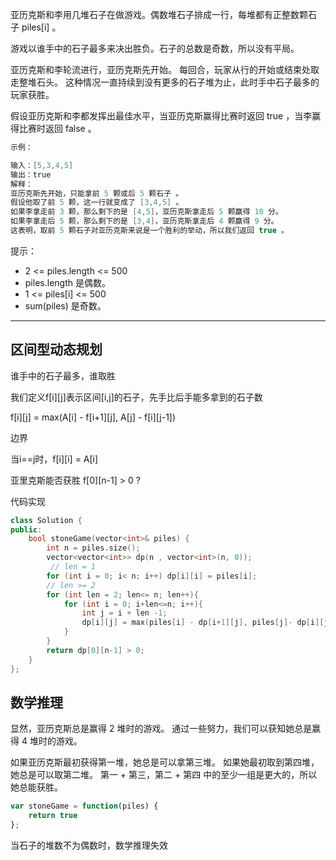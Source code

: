 亚历克斯和李用几堆石子在做游戏。偶数堆石子排成一行，每堆都有正整数颗石子 piles[i] 。

游戏以谁手中的石子最多来决出胜负。石子的总数是奇数，所以没有平局。

亚历克斯和李轮流进行，亚历克斯先开始。
每回合，玩家从行的开始或结束处取走整堆石头。
这种情况一直持续到没有更多的石子堆为止，此时手中石子最多的玩家获胜。

假设亚历克斯和李都发挥出最佳水平，当亚历克斯赢得比赛时返回 true ，当李赢得比赛时返回 false 。

```cpp
示例：

输入：[5,3,4,5]
输出：true
解释：
亚历克斯先开始，只能拿前 5 颗或后 5 颗石子 。
假设他取了前 5 颗，这一行就变成了 [3,4,5] 。
如果李拿走前 3 颗，那么剩下的是 [4,5]，亚历克斯拿走后 5 颗赢得 10 分。
如果李拿走后 5 颗，那么剩下的是 [3,4]，亚历克斯拿走后 4 颗赢得 9 分。
这表明，取前 5 颗石子对亚历克斯来说是一个胜利的举动，所以我们返回 true 。
```

提示：

- 2 <= piles.length <= 500
- piles.length 是偶数。
- 1 <= piles[i] <= 500
- sum(piles) 是奇数。

---

## 区间型动态规划

谁手中的石子最多，谁取胜

我们定义f[i][j]表示区间[i,j]的石子，先手比后手能多拿到的石子数

f[i][j] = max(A[i] - f[i+1][j], A[j] - f[i][j-1])

边界

当i==j时，f[i][i] = A[i]

亚里克斯能否获胜 f[0][n-1] > 0 ?

代码实现

```cpp
class Solution {
public:
    bool stoneGame(vector<int>& piles) {
        int n = piles.size();
        vector<vector<int>> dp(n , vector<int>(n, 0));
         // len = 1
        for (int i = 0; i< n; i++) dp[i][i] = piles[i];
        // len >= 2
        for (int len = 2; len<= n; len++){
            for (int i = 0; i+len<=n; i++){
                int j = i + len -1;
                dp[i][j] = max(piles[i] - dp[i+1][j], piles[j]- dp[i][j-1]);
            }
        }
        return dp[0][n-1] > 0;
    }
};
```

## 数学推理

显然，亚历克斯总是赢得 2 堆时的游戏。 通过一些努力，我们可以获知她总是赢得 4 堆时的游戏。

如果亚历克斯最初获得第一堆，她总是可以拿第三堆。
如果她最初取到第四堆，她总是可以取第二堆。
第一 + 第三，第二 + 第四 中的至少一组是更大的，所以她总能获胜。

```javascript
var stoneGame = function(piles) {
    return true
};
```

当石子的堆数不为偶数时，数学推理失效
